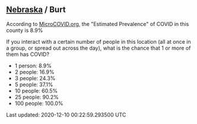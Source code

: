 
## [Nebraska](/united-states/nebraska) / Burt

According to [MicroCOVID.org](http://microcovid.org),
the "Estimated Prevalence" of COVID in this county is 8.9%

If you interact with a certain number of people in this location
(all at once in a group, or spread out across the day), what is the chance that
1 or more of them has COVID?

- 1 person: 8.9%
- 2 people: 16.9%
- 3 people: 24.3%
- 5 people: 37.1%
- 10 people: 60.5%
- 25 people: 90.2%
- 100 people: 100.0%

Last updated: 2020-12-10 00:22:59.293500 UTC
